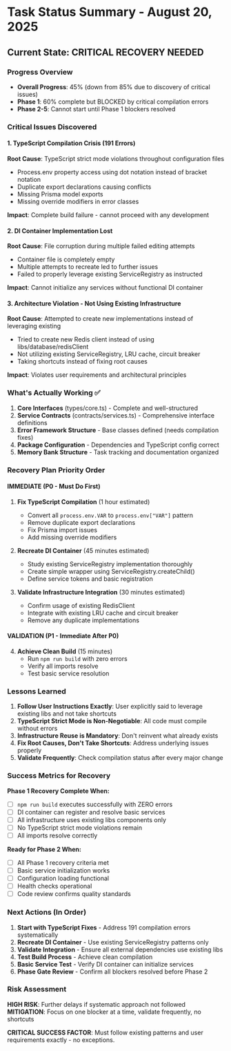 # Task Status Summary - August 20, 2025

## Current State: CRITICAL RECOVERY NEEDED

### Progress Overview

- **Overall Progress**: 45% (down from 85% due to discovery of critical issues)
- **Phase 1**: 60% complete but BLOCKED by critical compilation errors
- **Phase 2-5**: Cannot start until Phase 1 blockers resolved

### Critical Issues Discovered

#### 1. TypeScript Compilation Crisis (191 Errors)

**Root Cause**: TypeScript strict mode violations throughout configuration files

- Process.env property access using dot notation instead of bracket notation
- Duplicate export declarations causing conflicts
- Missing Prisma model exports
- Missing override modifiers in error classes

**Impact**: Complete build failure - cannot proceed with any development

#### 2. DI Container Implementation Lost

**Root Cause**: File corruption during multiple failed editing attempts

- Container file is completely empty
- Multiple attempts to recreate led to further issues
- Failed to properly leverage existing ServiceRegistry as instructed

**Impact**: Cannot initialize any services without functional DI container

#### 3. Architecture Violation - Not Using Existing Infrastructure

**Root Cause**: Attempted to create new implementations instead of leveraging existing

- Tried to create new Redis client instead of using libs/database/redisClient
- Not utilizing existing ServiceRegistry, LRU cache, circuit breaker
- Taking shortcuts instead of fixing root causes

**Impact**: Violates user requirements and architectural principles

### What's Actually Working ✅

1. **Core Interfaces** (types/core.ts) - Complete and well-structured
2. **Service Contracts** (contracts/services.ts) - Comprehensive interface definitions
3. **Error Framework Structure** - Base classes defined (needs compilation fixes)
4. **Package Configuration** - Dependencies and TypeScript config correct
5. **Memory Bank Structure** - Task tracking and documentation organized

### Recovery Plan Priority Order

#### IMMEDIATE (P0 - Must Do First)

1. **Fix TypeScript Compilation** (1 hour estimated)

   - Convert all `process.env.VAR` to `process.env["VAR"]` pattern
   - Remove duplicate export declarations
   - Fix Prisma import issues
   - Add missing override modifiers

2. **Recreate DI Container** (45 minutes estimated)

   - Study existing ServiceRegistry implementation thoroughly
   - Create simple wrapper using ServiceRegistry.createChild()
   - Define service tokens and basic registration

3. **Validate Infrastructure Integration** (30 minutes estimated)
   - Confirm usage of existing RedisClient
   - Integrate with existing LRU cache and circuit breaker
   - Remove any duplicate implementations

#### VALIDATION (P1 - Immediate After P0)

4. **Achieve Clean Build** (15 minutes)
   - Run `npm run build` with zero errors
   - Verify all imports resolve
   - Test basic service resolution

### Lessons Learned

1. **Follow User Instructions Exactly**: User explicitly said to leverage existing libs and not take shortcuts
2. **TypeScript Strict Mode is Non-Negotiable**: All code must compile without errors
3. **Infrastructure Reuse is Mandatory**: Don't reinvent what already exists
4. **Fix Root Causes, Don't Take Shortcuts**: Address underlying issues properly
5. **Validate Frequently**: Check compilation status after every major change

### Success Metrics for Recovery

**Phase 1 Recovery Complete When:**

- [ ] `npm run build` executes successfully with ZERO errors
- [ ] DI container can register and resolve basic services
- [ ] All infrastructure uses existing libs components only
- [ ] No TypeScript strict mode violations remain
- [ ] All imports resolve correctly

**Ready for Phase 2 When:**

- [ ] All Phase 1 recovery criteria met
- [ ] Basic service initialization works
- [ ] Configuration loading functional
- [ ] Health checks operational
- [ ] Code review confirms quality standards

### Next Actions (In Order)

1. **Start with TypeScript Fixes** - Address 191 compilation errors systematically
2. **Recreate DI Container** - Use existing ServiceRegistry patterns only
3. **Validate Integration** - Ensure all external dependencies use existing libs
4. **Test Build Process** - Achieve clean compilation
5. **Basic Service Test** - Verify DI container can initialize services
6. **Phase Gate Review** - Confirm all blockers resolved before Phase 2

### Risk Assessment

**HIGH RISK**: Further delays if systematic approach not followed
**MITIGATION**: Focus on one blocker at a time, validate frequently, no shortcuts

**CRITICAL SUCCESS FACTOR**: Must follow existing patterns and user requirements exactly - no exceptions.
